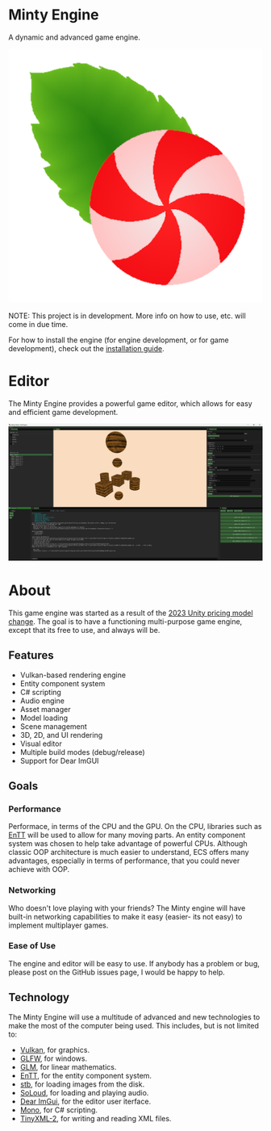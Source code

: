 # Minty Engine
A dynamic and advanced game engine.

![A mint candy with a flaming mint leaf trailing it.](Images/Icon.png)

NOTE: This project is in development. More info on how to use, etc. will come in due time.

For how to install the engine (for engine development, or for game development), check out the [installation guide](https://github.com/mtalyat/Minty-Engine/wiki/Installation).

# Editor

The Minty Engine provides a powerful game editor, which allows for easy and efficient game development.

![The Minty Editor.](Images/Editor.png)

# About

This game engine was started as a result of the [2023 Unity pricing model change](https://www.theverge.com/2023/9/12/23870547/unit-price-change-game-development). The goal is to have a functioning multi-purpose game engine, except that its free to use, and always will be.

## Features

* Vulkan-based rendering engine
* Entity component system
* C# scripting
* Audio engine
* Asset manager
* Model loading
* Scene management
* 3D, 2D, and UI rendering
* Visual editor
* Multiple build modes (debug/release)
* Support for Dear ImGUI

## Goals

### Performance
Performace, in terms of the CPU and the GPU. On the CPU, libraries such as [EnTT](https://github.com/skypjack/entt) will be used to allow for many moving parts. An entity component system was chosen to help take advantage of powerful CPUs. Although classic OOP architecture is much easier to understand, ECS offers many advantages, especially in terms of performance, that you could never achieve with OOP.

### Networking
Who doesn't love playing with your friends? The Minty engine will have built-in networking capabilities to make it easy (easier- its not easy) to implement multiplayer games.

### Ease of Use
The engine and editor will be easy to use. If anybody has a problem or bug, please post on the GitHub issues page, I would be happy to help.

## Technology
The Minty Engine will use a multitude of advanced and new technologies to make the most of the computer being used. This includes, but is not limited to:

* [Vulkan](https://www.vulkan.org), for graphics.
* [GLFW](https://www.glfw.org), for windows.
* [GLM](https://github.com/g-truc/glm), for linear mathematics.
* [EnTT](https://github.com/skypjack/entt), for the entity component system.
* [stb](https://github.com/nothings/stb), for loading images from the disk.
* [SoLoud](https://github.com/jarikomppa/soloud), for loading and playing audio.
* [Dear ImGui](https://github.com/ocornut/imgui), for the editor user iterface.
* [Mono](https://www.mono-project.com), for C# scripting.
* [TinyXML-2](https://github.com/leethomason/tinyxml2), for writing and reading XML files.
